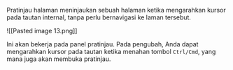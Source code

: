 Pratinjau halaman meninjaukan sebuah halaman ketika mengarahkan kursor pada tautan internal, tanpa perlu bernavigasi ke laman tersebut.

![[Pasted image 13.png]]

Ini akan bekerja pada panel pratinjau. Pada pengubah, Anda dapat mengarahkan kursor pada tautan ketika menahan tombol `Ctrl/Cmd`, yang mana juga akan membuka pratinjau.
